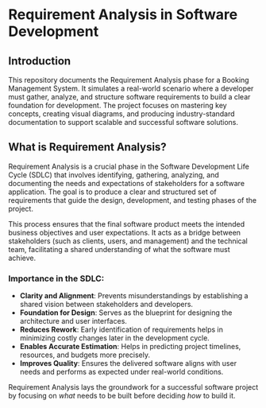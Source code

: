 # Requirement Analysis in Software Development

## Introduction

This repository documents the Requirement Analysis phase for a Booking Management System. It simulates a real-world scenario where a developer must gather, analyze, and structure software requirements to build a clear foundation for development. The project focuses on mastering key concepts, creating visual diagrams, and producing industry-standard documentation to support scalable and successful software solutions.

## What is Requirement Analysis?

Requirement Analysis is a crucial phase in the Software Development Life Cycle (SDLC) that involves identifying, gathering, analyzing, and documenting the needs and expectations of stakeholders for a software application. The goal is to produce a clear and structured set of requirements that guide the design, development, and testing phases of the project.

This process ensures that the final software product meets the intended business objectives and user expectations. It acts as a bridge between stakeholders (such as clients, users, and management) and the technical team, facilitating a shared understanding of what the software must achieve.

### Importance in the SDLC:
- **Clarity and Alignment**: Prevents misunderstandings by establishing a shared vision between stakeholders and developers.
- **Foundation for Design**: Serves as the blueprint for designing the architecture and user interfaces.
- **Reduces Rework**: Early identification of requirements helps in minimizing costly changes later in the development cycle.
- **Enables Accurate Estimation**: Helps in predicting project timelines, resources, and budgets more precisely.
- **Improves Quality**: Ensures the delivered software aligns with user needs and performs as expected under real-world conditions.

Requirement Analysis lays the groundwork for a successful software project by focusing on *what* needs to be built before deciding *how* to build it.
